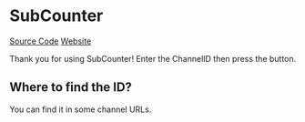 # SubCounter
[Source Code](/index.html)
[Website](https://infinity-atom.github.io/SubCounter/index.html)


Thank you for using SubCounter!
Enter the ChannelID then press the button.
## Where to find the ID?
You can find it in some channel URLs.
